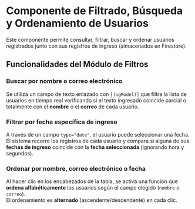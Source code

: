 # Componente de Filtrado, Búsqueda y Ordenamiento de Usuarios

Este componente permite consultar, filtrar, buscar y ordenar usuarios registrados junto con sus registros de ingreso (almacenados en Firestore).

## Funcionalidades del Módulo de Filtros

### Buscar por nombre o correo electrónico
Se utiliza un campo de texto enlazado con `[(ngModel)]` que filtra la lista de usuarios en tiempo real verificando si el texto ingresado coincide parcial o totalmente con el **nombre** o el **correo** de cada usuario.

### Filtrar por fecha específica de ingreso
A través de un campo `type="date"`, el usuario puede seleccionar una fecha.  
El sistema recorre los registros de cada usuario y compara si alguna de sus **fechas de ingreso** coincide con la **fecha seleccionada** (ignorando hora y segundos).

### Ordenar por nombre, correo electrónico o fecha
Al hacer clic en los encabezados de la tabla, se activa una función que **ordena alfabéticamente** los usuarios según el campo elegido (`nombre` o `correo`).  
El ordenamiento es **alternado** (ascendente/descendente) en cada clic.